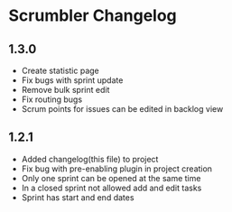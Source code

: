 Scrumbler Changelog
===================
1.3.0
--------

* Create statistic page
* Fix bugs with sprint update
* Remove bulk sprint edit
* Fix routing bugs
* Scrum points for issues can be edited in backlog view

1.2.1
--------

* Added changelog(this file) to project
* Fix bug with pre-enabling plugin in project creation
* Only one sprint can be opened at the same time
* In a closed sprint not allowed add and edit tasks
* Sprint has start and end dates
